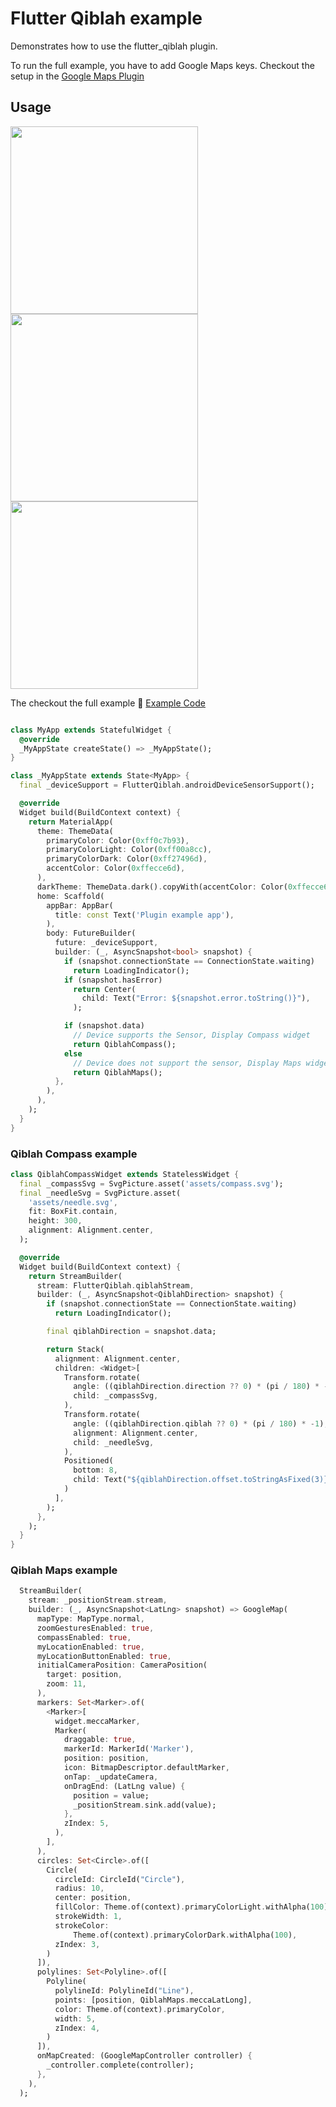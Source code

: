 # Flutter Qiblah example

Demonstrates how to use the flutter_qiblah plugin.

To run the full example, you have to add Google Maps keys. Checkout the setup in the [Google Maps Plugin](https://pub.dev/packages/google_maps_flutter)

## Usage


<img src="https://drive.google.com/uc?export=view&id=19nhSR_VUFczOIriDC2hHJ_nSzhQY8Mic" width="300px"> <img src="https://drive.google.com/uc?export=view&id=1vRB_GtFtK9sVCQIJqm3Tslsfy5hxQ6at" width="300px"> <img src="https://drive.google.com/uc?export=view&id=1CeLQXEVYOO08EPDyl7ycOUvdRGoxrVjG" width="300px">

The checkout the full example :memo: [Example Code](https://github.com/medyas/flutter_qiblah/tree/master/example/) 

```dart

class MyApp extends StatefulWidget {
  @override
  _MyAppState createState() => _MyAppState();
}

class _MyAppState extends State<MyApp> {
  final _deviceSupport = FlutterQiblah.androidDeviceSensorSupport();

  @override
  Widget build(BuildContext context) {
    return MaterialApp(
      theme: ThemeData(
        primaryColor: Color(0xff0c7b93),
        primaryColorLight: Color(0xff00a8cc),
        primaryColorDark: Color(0xff27496d),
        accentColor: Color(0xffecce6d),
      ),
      darkTheme: ThemeData.dark().copyWith(accentColor: Color(0xffecce6d)),
      home: Scaffold(
        appBar: AppBar(
          title: const Text('Plugin example app'),
        ),
        body: FutureBuilder(
          future: _deviceSupport,
          builder: (_, AsyncSnapshot<bool> snapshot) {
            if (snapshot.connectionState == ConnectionState.waiting)
              return LoadingIndicator();
            if (snapshot.hasError)
              return Center(
                child: Text("Error: ${snapshot.error.toString()}"),
              );

            if (snapshot.data)
              // Device supports the Sensor, Display Compass widget
              return QiblahCompass();
            else
              // Device does not support the sensor, Display Maps widget
              return QiblahMaps();
          },
        ),
      ),
    );
  }
}
```

### Qiblah Compass example

```dart
class QiblahCompassWidget extends StatelessWidget {
  final _compassSvg = SvgPicture.asset('assets/compass.svg');
  final _needleSvg = SvgPicture.asset(
    'assets/needle.svg',
    fit: BoxFit.contain,
    height: 300,
    alignment: Alignment.center,
  );

  @override
  Widget build(BuildContext context) {
    return StreamBuilder(
      stream: FlutterQiblah.qiblahStream,
      builder: (_, AsyncSnapshot<QiblahDirection> snapshot) {
        if (snapshot.connectionState == ConnectionState.waiting)
          return LoadingIndicator();

        final qiblahDirection = snapshot.data;

        return Stack(
          alignment: Alignment.center,
          children: <Widget>[
            Transform.rotate(
              angle: ((qiblahDirection.direction ?? 0) * (pi / 180) * -1),
              child: _compassSvg,
            ),
            Transform.rotate(
              angle: ((qiblahDirection.qiblah ?? 0) * (pi / 180) * -1),
              alignment: Alignment.center,
              child: _needleSvg,
            ),
            Positioned(
              bottom: 8,
              child: Text("${qiblahDirection.offset.toStringAsFixed(3)}°"),
            )
          ],
        );
      },
    );
  }
}
```

### Qiblah Maps example

```dart
  StreamBuilder(
    stream: _positionStream.stream,
    builder: (_, AsyncSnapshot<LatLng> snapshot) => GoogleMap(
      mapType: MapType.normal,
      zoomGesturesEnabled: true,
      compassEnabled: true,
      myLocationEnabled: true,
      myLocationButtonEnabled: true,
      initialCameraPosition: CameraPosition(
        target: position,
        zoom: 11,
      ),
      markers: Set<Marker>.of(
        <Marker>[
          widget.meccaMarker,
          Marker(
            draggable: true,
            markerId: MarkerId('Marker'),
            position: position,
            icon: BitmapDescriptor.defaultMarker,
            onTap: _updateCamera,
            onDragEnd: (LatLng value) {
              position = value;
              _positionStream.sink.add(value);
            },
            zIndex: 5,
          ),
        ],
      ),
      circles: Set<Circle>.of([
        Circle(
          circleId: CircleId("Circle"),
          radius: 10,
          center: position,
          fillColor: Theme.of(context).primaryColorLight.withAlpha(100),
          strokeWidth: 1,
          strokeColor:
              Theme.of(context).primaryColorDark.withAlpha(100),
          zIndex: 3,
        )
      ]),
      polylines: Set<Polyline>.of([
        Polyline(
          polylineId: PolylineId("Line"),
          points: [position, QiblahMaps.meccaLatLong],
          color: Theme.of(context).primaryColor,
          width: 5,
          zIndex: 4,
        )
      ]),
      onMapCreated: (GoogleMapController controller) {
        _controller.complete(controller);
      },
    ),
  );
```
